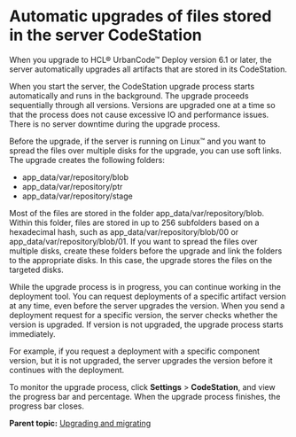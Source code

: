# Automatic upgrades of files stored in the server CodeStation

When you upgrade to HCL® UrbanCode™ Deploy version 6.1 or later, the server automatically upgrades all artifacts that are stored in its CodeStation.

When you start the server, the CodeStation upgrade process starts automatically and runs in the background. The upgrade proceeds sequentially through all versions. Versions are upgraded one at a time so that the process does not cause excessive IO and performance issues. There is no server downtime during the upgrade process.

Before the upgrade, if the server is running on Linux™ and you want to spread the files over multiple disks for the upgrade, you can use soft links. The upgrade creates the following folders:

-   app\_data/var/repository/blob
-   app\_data/var/repository/ptr
-   app\_data/var/repository/stage

Most of the files are stored in the folder app\_data/var/repository/blob. Within this folder, files are stored in up to 256 subfolders based on a hexadecimal hash, such as app\_data/var/repository/blob/00 or app\_data/var/repository/blob/01. If you want to spread the files over multiple disks, create these folders before the upgrade and link the folders to the appropriate disks. In this case, the upgrade stores the files on the targeted disks.

While the upgrade process is in progress, you can continue working in the deployment tool. You can request deployments of a specific artifact version at any time, even before the server upgrades the version. When you send a deployment request for a specific version, the server checks whether the version is upgraded. If version is not upgraded, the upgrade process starts immediately.

For example, if you request a deployment with a specific component version, but it is not upgraded, the server upgrades the version before it continues with the deployment.

To monitor the upgrade process, click **Settings** \> **CodeStation**, and view the progress bar and percentage. When the upgrade process finishes, the progress bar closes.

**Parent topic:** [Upgrading and migrating](../../com.ibm.udeploy.doc/topics/c_node_upgrading.md)

